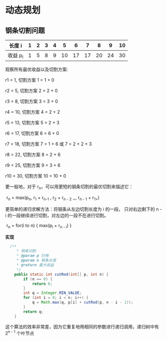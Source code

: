 # 动态规划

## 钢条切割问题

| 长度 i             | 1    | 2    | 3    | 4    | 5    | 6    | 7    | 8    | 9    | 10   |
| ------------------ | ---- | ---- | ---- | ---- | ---- | ---- | ---- | ---- | ---- | ---- |
| 收益 p<sub>i</sub> | 1    | 5    | 8    | 9    | 10   | 17   | 17   | 20   | 24   | 30   |

观察所有最优收益以及切割方案:

r1 = 1, 切割方案 1 = 1 + 0

r2 = 5, 切割方案 2 = 2 + 0

r3 = 8, 切割方案 3 = 3 + 0

r4 = 10, 切割方案 4 = 2 + 2

r5 = 13, 切割方案 5 = 2 + 3

r6 = 17, 切割方案 6 = 6 + 0

r7 = 18, 切割方案 7 = 1 + 6 或  7 = 2 + 2 + 3

r8 = 22, 切割方案 8 = 2 + 6

r9 = 25, 切割方案 9 = 3 + 6

r10 = 30, 切割方案 10 = 10 + 0

更一般地，对于 r<sub>n</sub>，可以用更短的钢条切割的最优切割来描述它：

​				r<sub>n</sub> = max(p<sub>n</sub>, r<sub>1</sub> + r<sub>n-1</sub> , r<sub>2</sub> + r<sub>n - 2</sub> ,,,  r<sub>n - 1</sub> + r<sub>1></sub>)

更简单的递归求解方法：将钢条从左边切割长度为 i 的一段， 只对右边剩下的 n - i 的一段继续进行切割，对左边的一段不在进行切割。

​				r<sub>n</sub> = for(i to n) { max(p<sub>i</sub> + r<sub>n - i</sub>) }

**实现**

```java
  /**
     * 钢条切割
     * @param p 价格
     * @param n 钢条长度
     * @return 最大收益
     */
    public static int cutRod(int[] p, int n) {
        if (n == 0) {
            return 0;
        }
        int q = Integer.MIN_VALUE;
        for (int i = 0; i < n; i++) {
            q = Math.max(q, p[i] + cutRod(p, n - i - 1));
        }
        return q;
    }
```

这个算法的效率非常差，因为它重复地用相同的参数进行递归调用，递归树中有 2<sup>n - 1</sup> 个叶节点

